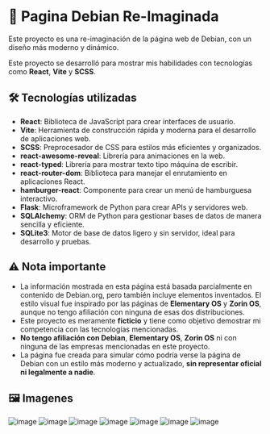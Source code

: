 # 🚀 Pagina Debian Re-Imaginada

Este proyecto es una re-imaginación de la página web de Debian, con un diseño más moderno y dinámico. 

Este proyecto se desarrolló para mostrar mis habilidades con tecnologías como **React**, **Vite** y **SCSS**. 

## 🛠️ Tecnologías utilizadas 

- **React**: Biblioteca de JavaScript para crear interfaces de usuario.
- **Vite**: Herramienta de construcción rápida y moderna para el desarrollo de aplicaciones web.
- **SCSS**: Preprocesador de CSS para estilos más eficientes y organizados.
- **react-awesome-reveal**: Librería para animaciones en la web.
- **react-typed**: Librería para mostrar texto tipo máquina de escribir.
- **react-router-dom**: Biblioteca para manejar el enrutamiento en aplicaciones React.
- **hamburger-react**: Componente para crear un menú de hamburguesa interactivo.
- **Flask**: Microframework de Python para crear APIs y servidores web.
- **SQLAlchemy**: ORM de Python para gestionar bases de datos de manera sencilla y eficiente.
- **SQLite3**: Motor de base de datos ligero y sin servidor, ideal para desarrollo y pruebas.

## ⚠️ Nota importante 

- La información mostrada en esta página está basada parcialmente en contenido de Debian.org, pero también incluye elementos inventados. El estilo visual fue inspirado por las páginas de **Elementary OS** y **Zorin OS**, aunque no tengo afiliación con ninguna de esas dos distribuciones.
- Este proyecto es meramente **ficticio** y tiene como objetivo demostrar mi competencia con las tecnologías mencionadas.
- **No tengo afiliación con Debian**, **Elementary OS**, **Zorin OS** ni con ninguna de las empresas mencionadas en este proyecto.
- La página fue creada para simular cómo podría verse la página de Debian con un estilo más moderno y actualizado, **sin representar oficial ni legalmente a nadie**.

## 🖼️ Imagenes 

![image](https://github.com/user-attachments/assets/10457bb0-9714-47da-9eed-625243cca635)
![image](https://github.com/user-attachments/assets/c7e9d29c-e16c-4b43-acff-3887ab9b9053)
![image](https://github.com/user-attachments/assets/4b37f4e0-8e61-4e72-98f6-b025616cdfb3)
![image](https://github.com/user-attachments/assets/53d35ff6-985b-4043-9995-e7a39abc574e)
![image](https://github.com/user-attachments/assets/db26d11b-3e31-4157-a9d4-be0eb51f851a)
![image](https://github.com/user-attachments/assets/87671ad8-6108-40f9-b9ef-a6a5a8053b58)
![image](https://github.com/user-attachments/assets/cc751ced-a0df-4edc-938d-aa450ede648d)

